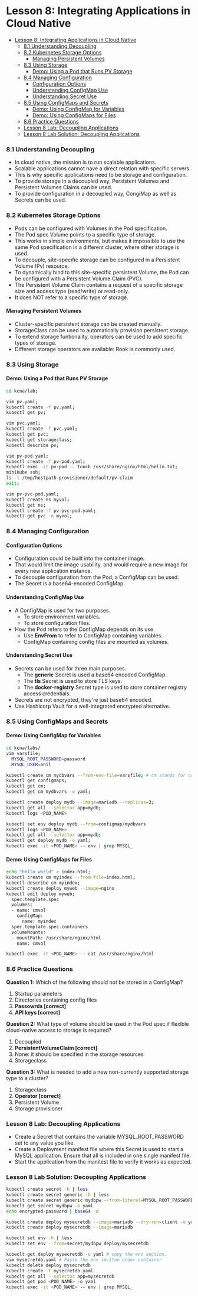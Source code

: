 # Lesson 8: Integrating Applications in Cloud Native

- [Lesson 8: Integrating Applications in Cloud Native](#lesson-8-integrating-applications-in-cloud-native)
    - [8.1 Understanding Decoupling](#81-understanding-decoupling)
    - [8.2 Kubernetes Storage Options](#82-kubernetes-storage-options)
      - [Managing Persistent Volumes](#managing-persistent-volumes)
    - [8.3 Using Storage](#83-using-storage)
      - [Demo: Using a Pod that Runs PV Storage](#demo-using-a-pod-that-runs-pv-storage)
    - [8.4 Managing Configuration](#84-managing-configuration)
      - [Configuration Options](#configuration-options)
      - [Understanding ConfigMap Use](#understanding-configmap-use)
      - [Understanding Secret Use](#understanding-secret-use)
    - [8.5 Using ConfigMaps and Secrets](#85-using-configmaps-and-secrets)
      - [Demo: Using ConfigMap for Variables](#demo-using-configmap-for-variables)
      - [Demo: Using ConfigMaps for Files](#demo-using-configmaps-for-files)
    - [8.6 Practice Questions](#86-practice-questions)
    - [Lesson 8 Lab: Decoupling Applications](#lesson-8-lab-decoupling-applications)
    - [Lesson 8 Lab Solution: Decoupling Applications](#lesson-8-lab-solution-decoupling-applications)

### 8.1 Understanding Decoupling

- In cloud native, the mission is to run scalable applications.
- Scalable applications cannot have a direct relation with specific servers.
- This is why specific applications need to be storage and configuration.
- To provide storage in a decoupled way, Persistent Volumes and Persistent Volumes Claims can be used.
- To provide configuration in a decoupled way, CongiMap as well as Secrets can be used.

### 8.2 Kubernetes Storage Options

- Pods can be configured with Volumes in the Pod specification.
- The Pod spec Volume points to a specific type of storage.
- This works in simple environments, but makes it impossible to use the same Pod specification in a different cluster, where other storage is used.
- To decouple, site-specific storage can be configured in a Persistent Volume (Pv) resource.
- To dynamically bind to this site-specific persistent Volume, the Pod can be configured with a Persistent Volume Claim (PVC).
- The Persistent Volume Claim contains a request of a specific storage size and access type (read/write) or read-only.
- It does NOT refer to a specific type of storage.

#### Managing Persistent Volumes

- Cluster-specific persistent storage can be created manually.
- StorageClass can be used to automatically provision persistent storage.
- To extend storage funtionality, operators can be used to add specific types of storage.
- Different storage operators are available: Rook is commonly used.

### 8.3 Using Storage

#### Demo: Using a Pod that Runs PV Storage

```bash
cd kcna/lab;

vim pv.yaml;
kubectl create -f pv.yaml;
kubectl get pv;

vim pvc.yaml;
kubectl create -f pvc.yaml;
kubectl get pvc;
kubectl get storageclass;
kubectl describe pv;

vim pv-pod.yaml;
kubectl create -f pv-pod.yaml;
kubectl exec -it pv-pod -- touch /usr/share/nginx/html/hello.txt;
minikube ssh;
ls -l /tmp/hostpath-provisioner/default/pv-claim
exit;

vim pv-pvc-pod.yaml;
kubectl create ns myvol;
kubectl get ns;
kubectl create -f pv-pvc-pod.yaml;
kubectl get pvc -n myvol;
```

### 8.4 Managing Configuration

#### Configuration Options

- Configuration could be built into the container image.
- That would limit the image usability, and would require a new image for every new application instance.
- To decouple configuration from the Pod, a ConfigMap can be used.
- The Secret is a base64-encoded ConfigMap.

#### Understanding ConfigMap Use

- A ConfigMap is used for two purposes.
  - To store environment variables.
  - To store configuration files.
- How the Pod refers to the ConfigMap depends on its use.
  - Use **EnvFrom** to refer to ConfigMap containing variables.
  - ConfigMap containing config files are mounted as volumes.

#### Understanding Secret Use

- Secrets can be used for three main purposes.
  - The **generic** Secret is used a base64 encoded ConfigMap.
  - The **tls** Secret is used to store TLS keys.
  - The **docker-registry** Secret type is used to store container registry access credentials.
- Secrets are not encrypted, they're just base64 encoded.
- Use Hashicorp Vault for a well-integrated encrypted alternative.

### 8.5 Using ConfigMaps and Secrets

#### Demo: Using ConfigMap for Variables

```bash
cd kcna/labs/
vim varsfile;
  MYSQL_ROOT_PASSWORD=password
  MYSQL_USER=anil

kubectl create cm mydbvars --from-env-file=varsfile; # cm stands for configmap.
kubectl get configmaps;
kubectl get cm;
kubectl get cm mydbvars -o yaml;

kubectl create deploy mydb --image=mariadb --replicas=3;
kubectl get all --selector app=mydb;
kubectl logs <POD_NAME>

kubectl set env deploy mydb --from=configmap/mydbvars
kubectl logs <POD_NAME>
kubectl get all --selector app=mydb;
kubectl get deploy mydb -o yaml;
kubectl exec -it <POD_NAME> -- env | grep MYSQL_
```

#### Demo: Using ConfigMaps for Files

```bash
echo "hello world" > index.html;
kubectl create cm myindex --from-file=index.html;
kubectl describe cm myindex;
kubectl create deploy myweb --image=nginx
kubectl edit deploy myweb;
  spec.template.spec
  volumes:
  - name: cmvol
    configMap:
      name: myindex
  spec.template.spec.containers
  volumeMounts:
  - mountPath: /usr/share/nginx/html
    name: cmvol

kubectl exec -it <POD_NAME> -- cat /usr/share/nginx/html
```

### 8.6 Practice Questions

**Question 1:** Which of the following should not be stored in a ConfigMap?
  1. Startup parameters
  2. Directories containing config files
  3. **Passowrds [correct]**
  4. **API keys [correct]**

**Question 2:** What type of volume should be used in the Pod spec if flexible cloud-native access to storage is required?
  1. Decoupled
  2. **PersistentVolumeClaim [correct]**
  3. None: it should be specified in the storage resources
  4. Storageclass

**Question 3:** What is needed to add a new non-currently supported storage type to a cluster?
  1. Storageclass
  2. **Operator [correct]**
  3. Persistent Volume
  4. Storage provisioner

### Lesson 8 Lab: Decoupling Applications

- Create a Secret that contains the variable MYSQL_ROOT_PASSWORD set to any value you like.
- Create a Deployment manifest file where this Secret is used to start a MySQL application. Ensure that all is included in one single manifest file.
- Start the application from the manitest file to verify it works as expected.

### Lesson 8 Lab Solution: Decoupling Applications

```bash
kubectl create secret -h | less
kubectl create secret generic -h | less
kubeclt create secret generic mydbpw --from-literal=MYSQL_ROOT_PASSWORD=password
kubeclt get secret mydbpw -o yaml
echo encrypted-password | base64 -d

kubeclt create deploy mysecretdb --image=mariadb --dry-run=client -o yaml > mysecretdb.yaml
kubeclt create deploy mysecretdb --image=mariadb

kubeclt set env -h | less
kubeclt set env --from=secret/mydbpw deploy/mysecretdb

kubeclt get deploy mysecretdb -o yaml # copy the env section.
vim mysecretdb.yaml # Paste the env seciton under container
kubeclt delete deploy mysecretdb
kubeclt create -f mysecretdb.yaml
kubeclt get all --selector app=mysecretdb
kubeclt get pod <POD_NAME> -o yaml
kubectl exec -it <POD_NAME> -- env | grep MYSQL_
```

